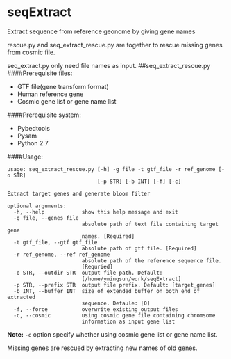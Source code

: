 # seqExtract
Extract sequence from reference geonome by giving gene names

rescue.py and seq_extract_rescue.py are together to rescue missing genes from cosmic file.

seq_extract.py only need file names as input.
##seq_extract_rescue.py
####Prerequisite files:
* GTF file(gene transform format)
* Human reference gene
* Cosmic gene list or gene name list

####Prerequisite system:
* Pybedtools
* Pysam
* Python 2.7

####Usage:
```
usage: seq_extract_rescue.py [-h] -g file -t gtf_file -r ref_genome [-o STR]
                             [-p STR] [-b INT] [-f] [-c]

Extract target genes and generate bloom filter

optional arguments:
  -h, --help            show this help message and exit
  -g file, --genes file
                        absolute path of text file containing target gene
                        names. [Required]
  -t gtf_file, --gtf gtf_file
                        absolute path of gtf file. [Required]
  -r ref_genome, --ref ref_genome
                        absolute path of the reference sequence file.
                        [Requried]
  -o STR, --outdir STR  output file path. Default:
                        [/home/ymingsun/work/seqExtract]
  -p STR, --prefix STR  output file prefix. Default: [target_genes]
  -b INT, --buffer INT  size of extended buffer on both end of extracted
                        sequence. Defaule: [0]
  -f, --force           overwrite existing output files
  -c, --cosmic          using cosmic gene file containing chromsome
                        information as input gene list
```
**Note:**  `-c` option specify whether using cosmic gene list or gene name list.

Missing genes are rescued by extracting new names of old genes.
